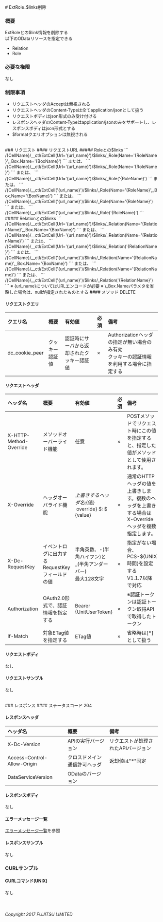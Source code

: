 ﻿﻿﻿# ExtRole_$links削除
### 概要
ExtRoleとの$link情報を削除する<br>以下のODataリソースを指定できる

* Relation
* Role

### 必要な権限
なし

### 制限事項
* リクエストヘッダのAcceptは無視される
* リクエストヘッダのContent-Typeは全てapplication/jsonとして扱う
* リクエストボディはjson形式のみ受け付ける
* レスポンスヘッダのContent-Typeはapplication/jsonのみをサポートし、レスポンスボディはjson形式とする
* $formatクエリオプションは無視される

<br>
### リクエスト
#### リクエストURL
##### Roleとの$links
```
/{CellName}/__ctl/ExtCell(Url='{url_name}')/$links/_Role(Name='{RoleName}',_Box.Name='{BoxName}')
```
または、
```
/{CellName}/__ctl/ExtCell(Url='{url_name}')/$links/_Role(Name='{RoleName}')
```
または、
```
/{CellName}/__ctl/ExtCell(Url='{url_name}')/$links/_Role('{RoleName}')
```
または、
```
/{CellName}/__ctl/ExtCell('{url_name}')/$links/_Role(Name='{RoleName}',_Box.Name='{BoxName}')
```
または、
```
/{CellName}/__ctl/ExtCell('{url_name}')/$links/_Role(Name='{RoleName}')
```
または、
```
/{CellName}/__ctl/ExtCell('{url_name}')/$links/_Role('{RoleName}')
```
##### Relationとの$links
```
/{CellName}/__ctl/ExtCell(Url='{url_name}')/$links/_Relation(Name='{RelationName}',_Box.Name='{BoxName}')
```
または、
```
/{CellName}/__ctl/ExtCell(Url='{url_name}')/$links/_Relation(Name='{RelationName}')
```
または、
```
/{CellName}/__ctl/ExtCell(Url='{url_name}')/$links/_Relation('{RelationName}')
```
または、
```
/{CellName}/__ctl/ExtCell('{url_name}')/$links/_Relation(Name='{RelationName}',_Box.Name='{BoxName}')
```
または、
```
/{CellName}/__ctl/ExtCell('{url_name}')/$links/_Relation(Name='{RelationName}')
```
または、
```
/{CellName}/__ctl/ExtCell('{url_name}')/$links/_Relation('{RelationName}')
```
※ {url_name}についてはURLエンコードが必要
※ \_Box.Nameパラメタを省略した場合は、nullが指定されたものとする
#### メソッド
DELETE

#### リクエストクエリ

|クエリ名<br>|概要<br>|有効値<br>|必須<br>|備考<br>|
|:--|:--|:--|:--|:--|
|dc_cookie_peer<br>|クッキー認証値<br>|認証時にサーバから返却されたクッキー認証値<br>|×<br>|Authorizationヘッダの指定が無い場合のみ有効<br>クッキーの認証情報を利用する場合に指定する<br>|
#### リクエストヘッダ

|ヘッダ名<br>|概要<br>|有効値<br>|必須<br>|備考<br>|
|:--|:--|:--|:--|:--|
|X-HTTP-Method-Override<br>|メソッドオーバーライド機能<br>|任意<br>|×<br>|POSTメソッドでリクエスト時にこの値を指定すると、指定した値がメソッドとして使用されます。<br>|
|X-Override<br>|ヘッダオーバライド機能<br>|${上書きするヘッダ名}:${値} &#160;override} $: $ {value}<br>|×<br>|通常のHTTPヘッダの値を上書きします。複数のヘッダを上書きする場合はX-Overrideヘッダを複数指定します。<br>|
|X-Dc-RequestKey<br>|イベントログに出力するRequestKeyフィールドの値<br>|半角英数、-(半角ハイフン)と_(半角アンダーバー)<br>最大128文字<br>|×<br>|指定がない場合、PCS-${UNIX時間}を設定する<br>V1.1.7以降で対応<br>|
|Authorization<br>|OAuth2.0形式で、認証情報を指定する<br>|Bearer {UnitUserToken}<br>|×<br>|※認証トークンは認証トークン取得APIで取得したトークン<br>|
|If-Match<br>|対象ETag値を指定する<br>|ETag値<br>|×<br>|省略時は[*]として扱う<br>|
#### リクエストボディ
なし

#### リクエストサンプル
なし

<br>
### レスポンス
#### ステータスコード
204

#### レスポンスヘッダ

|ヘッダ名<br>|概要<br>|備考<br>|
|:--|:--|:--|
|X-Dc-Version<br>|APIの実行バージョン<br>|リクエストが処理されたAPIバージョン<br>|
|Access-Control-Allow-Origin<br>|クロスドメイン通信許可ヘッダ<br>|返却値は"*"固定<br>|
|DataServiceVersion<br>|ODataのバージョン<br>|&#160;<br>|
#### レスポンスボディ
なし

#### エラーメッセージ一覧
[エラーメッセージ一覧](200_Error_Messages.html)を参照

#### レスポンスサンプル
なし

### CURLサンプル
#### CURLコマンド(UNIX)
なし
<br>
<br>
<br>
###### Copyright 2017    FUJITSU LIMITED

